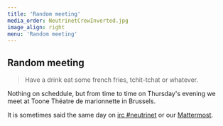 ```yaml
---
title: 'Random meeting'
media_order: NeutrinetCrewInverted.jpg
image_align: right
menu: 'Random meeting'
---
```


## Random meeting
> Have a drink eat some french fries, tchit-tchat or whatever.

Nothing on scheddule, but from time to time on Thursday's evening we meet at Toone Théatre de marionnette in Brussels.

It is sometimes said the same day on [irc #neutrinet](https://webchat.freenode.net/?channels=neutrinet) or our [Mattermost](https://chat.neutrinet.be).